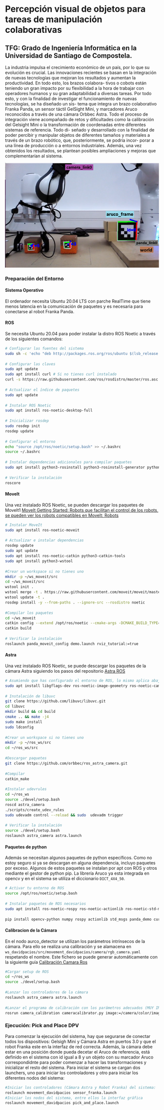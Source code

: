 # Percepción visual de objetos para tareas de manipulación colaborativas
## TFG: Grado de Ingeniería Informática en la Universidad de Santiago de Compostela.
La industria impulsa el crecimiento económico de un paı́s, por lo que su evolución es
crucial. Las innovaciones recientes se basan en la integración de nuevas tecnologı́as que
mejoran los resultados y aumentan la productividad. En todo esto, los brazos colabora-
tivos o cobots están teniendo un gran impacto por su flexibilidad a la hora de trabajar
con operadores humanos y su gran adaptabilidad a diversas tareas. Por todo esto, y con
la finalidad de investigar el funcionamiento de nuevas tecnologı́as, se ha diseñado un sis-
tema que integra un brazo colaborativo Franka Panda, un sensor táctil GelSight Mini,
y marcadores Aruco reconocidos a través de una cámara Orbbec Astra. Todo el proceso
de integración viene acompañado de retos y dificultades como la calibración del Gelsight
Mini o la transformación de coordenadas entre diferentes sistemas de referencia. Todo di-
señado y desarrollado con la finalidad de poder percibir y manipular objetos de diferentes
tamaños y materiales a través de un brazo robótico, que, posteriormente, se podrı́a incor-
porar a una lı́nea de producción o a entornos industriales. Además, una vez obtenidos los
resultados, se plantean posibles ampliaciones y mejoras que complementarı́an al sistema.

![Esquema de Coordenadas](./i1.png)


### Preparación del Entorno
#### Sistema Operativo
El ordenador necesita Ubuntu 20.04 LTS con parche RealTime que tiene menos latencia en la comunicación de paquetes y es necesaria para conectarse al robot Franka Panda.
#### ROS
Se necesita Ubuntu 20.04 para poder instalar la distro ROS Noetic a través de los siguientes comandos:
```bash
# Configurar las fuentes del sistema
sudo sh -c 'echo "deb http://packages.ros.org/ros/ubuntu $(lsb_release -sc) main" > /etc/apt/sources.list.d/ros-latest.list'

# Configurar las claves
sudo apt update
sudo apt install curl # Si no tienes curl instalado
curl -s https://raw.githubusercontent.com/ros/rosdistro/master/ros.asc | sudo apt-key add -

# Actualizar el índice de paquetes
sudo apt update

# Instalar ROS Noetic
sudo apt install ros-noetic-desktop-full

# Inicializar rosdep
sudo rosdep init
rosdep update

# Configurar el entorno
echo "source /opt/ros/noetic/setup.bash" >> ~/.bashrc
source ~/.bashrc

# Instalar dependencias adicionales para compilar paquetes
sudo apt install python3-rosinstall python3-rosinstall-generator python3-wstool build-essential

# Verificar la instalación
roscore
```
#### MoveIt
Una vez instalado ROS Noetic, se pueden descargar los paquetes de MoveIt1 <a href="https://moveit.github.io/moveit_tutorials/doc/getting_started/getting_started.html">MoveIt Getting Started: Robots que facilitan el control de los robots, se pueden ver los robots compatibles en <a href="https://moveit.ros.org/robots/">MoveIt: Robots</a>
```bash
# Instalar MoveIt
sudo apt install ros-noetic-moveit

# Actualizar e instalar dependencias
rosdep update
sudo apt update
sudo apt install ros-noetic-catkin python3-catkin-tools
sudo apt install python3-wstool

#Crear un workspace si no tienes uno
mkdir -p ~/ws_moveit/src
cd ~/ws_moveit/src
wstool init .
wstool merge -t . https://raw.githubusercontent.com/moveit/moveit/master/moveit.rosinstall
wstool update -t .
rosdep install -y --from-paths . --ignore-src --rosdistro noetic

#Compilar los paquetes
cd ~/ws_moveit
catkin config --extend /opt/ros/noetic --cmake-args -DCMAKE_BUILD_TYPE=Release
catkin build

# Verificar la instalación
roslaunch panda_moveit_config demo.launch rviz_tutorial:=true

```
#### Astra 
Una vez instalado ROS Noetic, se puede descargar los paquetes de la cámara Astra siguiendo los pasos del repositorio <a href="https://github.com/orbbec/ros_astra_camera">Astra ROS</a>

```bash
# Asumiendo que has configurado el entorno de ROS, lo mismo aplica abajo
sudo apt install libgflags-dev ros-noetic-image-geometry ros-noetic-camera-info-manager ros-noetic-image-transport ros-noetic-image-publisher libusb-1.0-0-dev libeigen3-dev

# Instalación de libuvc
git clone https://github.com/libuvc/libuvc.git
cd libuvc
mkdir build && cd build
cmake .. && make -j4
sudo make install
sudo ldconfig

#Crear un workspace si no tienes uno
mkdir -p ~/ros_ws/src
cd ~/ros_ws/src

#Descargar paquetes
git clone https://github.com/orbbec/ros_astra_camera.git

#Compilar
catkin_make

#Instalar udevrules
cd ~/ros_ws
source ./devel/setup.bash
roscd astra_camera
./scripts/create_udev_rules
sudo udevadm control --reload && sudo  udevadm trigger

# Verificar la instalación
source ./devel/setup.bash 
roslaunch astra_camera astra.launch
```

#### Paquetes de python
Además se necesitan algunos paquetes de python específicos. Como no estoy seguro si ya se descargan en alguna dependencia, incluyo paquetes por exceso. Algunos de estos paquetes se instalan por apt con ROS y otros mediante el gestor de python pip. La librería Aruco ya esta integrada en opencv y en el sistema se utiliza el diccionario `DICT_4X4_50`.

```bash
# Activar tu entorno de ROS
source /opt/ros/noetic/setup.bash

# Instalar paquetes de ROS necesarios
sudo apt install ros-noetic-rospy ros-noetic-actionlib ros-noetic-std-msgs ros-noetic-tf2-ros ros-noetic-tf2-geometry-msgs ros-noetic-geometry-msgs ros-noetic-tf ros-noetic-moveit-commander ros-noetic-moveit-msgs ros-noetic-trajectory-msgs ros-noetic-franka-gripper

pip install opencv-python numpy rospy actionlib std_msgs panda_demo curses tf2_ros tf2_geometry_msgs geometry_msgs tf moveit_commander moveit_msgs trajectory_msgs franka_gripper six
```

#### Calibracion de la Cámara
En el nodo aurco_detector se utilizan los parámetros intrínsecos de la cámara. Para ello se realiza una calibración y se alamacena en `ws_davidpacios/src/movement_davidpacios/camera/rgb_camera.yaml` respetando el nombre. Este fichero se puede generar automáticamente con la siguiente guía <a href="http://www.yahboom.net/public/upload/upload-html/1641547558/Astra%20camera%20calibration.html">Calibración Camara Ros</a>

```bash
#Cargar setup de ROS
cd ~/ros_ws
source ./devel/setup.bash

#Lanzar los controladores de la cámara
roslaunch astra_camera astra.launch

#Lanzar el programa de calibración con los parámetros adecuados (MUY IMPORTANTE: los square son los vértices de los cuadrados interiores,es decir, número de filas - 1 x número de columnas - 1)
rosrun camera_calibration cameracalibrator.py image:=/camera/color/image_raw camera:=/camera/camera --size 8x6 --square 0.0245
```

### Ejecución: Pick and Place DPV
Para comenzar la ejecución del sistema, hay que segurarse de conectar todos los dispositivos: Gelsigh Mini y Cámara Astra en puertos 3.0 y que el robot Franka este en la interfaz de red correcta. Además, la cámara debe estar en una posición donde pueda decetar el Aruco de referencia, está definido en el sistema con id igual a 8 y un objeto con su marcador Aruco correspondidnte para poder comenzar a hacer las transformaciones y inicializar el resto del sistema. Para iniciar el sistema se cargan dos launchers, uno para iniciar los controladores y otro para iniciar los diferentes nodos del sistema:
```bash
#Iniciar los controladores (Cámara Astra y Robot Franka) del sistema:
roslaunch movement_davidpacios sensor_franka.launch
#Iniciar los nodos del sistema, entre ellos la interfaz gráfica
roslaunch movement_davidpacios pick_and_place.launch
```



